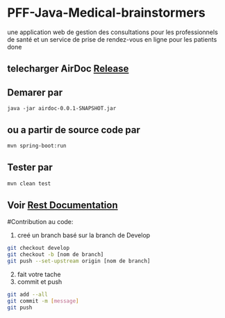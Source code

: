 # PFF-Java-Medical-brainstormers
une application web de gestion des consultations pour les professionnels de santé et un service de prise de rendez-vous en ligne pour les patients
done

## telecharger AirDoc [Release](https://github.com/pr-elhajji/PFF-Java-Medical-brainstormers/releases)

## Demarer par 

``` 
java -jar airdoc-0.0.1-SNAPSHOT.jar
```
## ou a partir de source code par

```bash
mvn spring-boot:run
```
## Tester par
```bash
mvn clean test
```
## Voir [Rest Documentation ](http://localhost:8080/swagger-ui.html)

#Contribution au code:
1. creé un branch basé sur la branch de Develop
```bash
git checkout develop
git checkout -b [nom de branch]
git push --set-upstream origin [nom de branch]
```
2. fait votre tache
3. commit et push
```bash
git add --all
git commit -m [message]
git push
```
